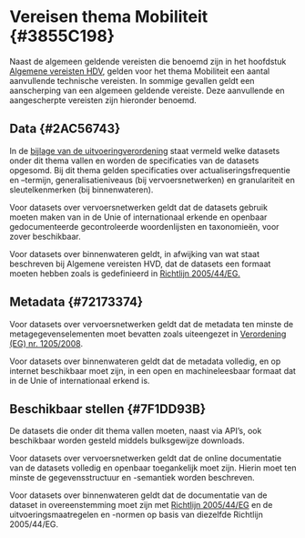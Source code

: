 # Vereisen thema Mobiliteit {#3855C198}

Naast de algemeen geldende vereisten die benoemd zijn in het hoofdstuk <a href='#207C051B'>Algemene vereisten HDV</a>, gelden voor het thema Mobiliteit een aantal aanvullende technische vereisten. In sommige gevallen geldt een aanscherping van een algemeen geldende vereiste. Deze aanvullende en aangescherpte vereisten zijn hieronder benoemd.<br/>

## Data {#2AC56743}

In de <a href='https://eur-lex.europa.eu/legal-content/NL/TXT/HTML/?uri=CELEX:32023R0138d1e32-48-1' target='_blank'>bijlage van de uitvoeringverordening</a> staat vermeld welke datasets onder dit thema vallen en worden de specificaties van de datasets opgesomd. Bij dit thema gelden specificaties over actualiseringsfrequentie en –termijn, generalisatieniveaus (bij vervoersnetwerken) en granulariteit en sleutelkenmerken (bij binnenwateren).<br/>

Voor datasets over vervoersnetwerken geldt dat de datasets gebruik moeten maken van in de Unie of internationaal erkende en openbaar gedocumenteerde gecontroleerde woordenlijsten en taxonomieën, voor zover beschikbaar.<br/>

Voor datasets over binnenwateren geldt, in afwijking van wat staat beschreven bij Algemene vereisten HVD, dat de datasets een formaat moeten hebben zoals is gedefinieerd in <a href='https://eur-lex.europa.eu/legal-content/NL/TXT/HTML/?uri=CELEX:32005L0044' target='_blank'>Richtlijn 2005/44/EG.</a><br/>

## Metadata {#72173374}

Voor datasets over vervoersnetwerken geldt dat de metadata ten minste de metagegevenselementen moet bevatten zoals uiteengezet in <a href='https://eur-lex.europa.eu/legal-content/NL/TXT/HTML/?uri=CELEX:32008R1205' target='_blank'>Verordening (EG) nr. 1205/2008</a>.<br/>

Voor datasets over binnenwateren geldt dat de metadata volledig, en op internet beschikbaar moet zijn, in een open en machineleesbaar formaat dat in de Unie of internationaal erkend is.<br/>

## Beschikbaar stellen {#7F1DD93B}

De datasets die onder dit thema vallen moeten, naast via API’s, ook beschikbaar worden gesteld middels bulksgewijze downloads.<br/>

Voor datasets over vervoersnetwerken geldt dat de online documentatie van de datasets volledig en openbaar toegankelijk moet zijn. Hierin moet ten minste de gegevensstructuur en -semantiek worden beschreven.

Voor datasets over binnenwateren geldt dat de documentatie van de dataset in overeenstemming moet zijn met <a href='https://eur-lex.europa.eu/legal-content/NL/TXT/HTML/?uri=CELEX:32005L0044' target='_blank'>Richtlijn 2005/44/EG</a> en de uitvoeringsmaatregelen en -normen op basis van diezelfde Richtlijn 2005/44/EG.

